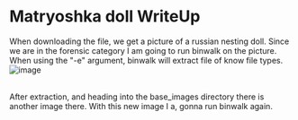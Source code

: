 # Matryoshka doll WriteUp

When downloading the file, we get a picture of a russian nesting doll. Since we are in the forensic category I am going to run binwalk on the picture.</br>
When using the "-e" argument, binwalk will extract file of know file types.
![image](https://github.com/ShadowBringer007/CTF_Repository/assets/47370367/5dd82289-057c-43b0-a345-69072b74b25d)
</br>
</br>

After extraction, and heading into the base_images directory there is another image there. With this new image I a, gonna run binwalk again.</br>
</br>
</br>


